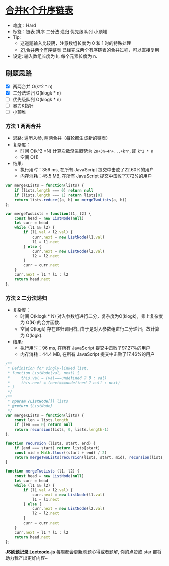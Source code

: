 # [合并K个升序链表](https://leetcode-cn.com/problems/merge-k-sorted-lists/)

- 难度：Hard
- 标签：链表 排序 二分法 递归 优先级队列 小顶堆
- Tip:
    - 这道题输入比较阴，注意数组长度为 0 和 1 时的特殊处理
    - [21.合并两个有序链表](https://leetcode-cn.com/problems/merge-two-sorted-lists/) 已经完成两个有序链表的合并过程，可以直接复用
- 设定: 输入数组长度为 k, 每个元素长度为 n.

## 刷题思路

- [x] 两两合并 O(k^2 * n)
- [x] 二分法递归 O(klogk * n)
- [ ] 优先级队列 O(klogk * n)
- [ ] 暴力K指针
- [ ] 小顶堆

### 方法 1 两两合并

- 思路: 遍历入参, 两两合并（每轮都生成新的链表）
- 复杂度：
    - 时间 O(k^2 *N) 计算次数渐进趋势为 ```2n+3n+4n+...+k*n```, 即 ```k^2 * n```
    - 空间 O(1)
- 结果:
    - 执行用时：356 ms, 在所有 JavaScript 提交中击败了22.60%的用户
    - 内存消耗：45.5 MB, 在所有 JavaScript 提交中击败了7.72%的用户

``` js
var mergeKLists = function(lists) {
    if (lists.length === 0) return null
    if (lists.length === 1) return lists[0]
    return lists.reduce((a, b) => mergeTwoLists(a, b))
};

var mergeTwoLists = function(l1, l2) {
    const head = new ListNode(null)
    let curr = head
    while (l1 && l2) {
        if (l1.val < l2.val) {
            curr.next = new ListNode(l1.val)
            l1 = l1.next
        } else {
            curr.next = new ListNode(l2.val)
            l2 = l2.next
        }
        curr = curr.next
    }
    curr.next = l1 ? l1 : l2
    return head.next
};
```

### 方法 2 二分法递归

- 复杂度：
    - 时间 O(klogk * N) 对入参数组进行二分，复杂度为O(klogk)，乘上复杂度为 O(N) 的合并函数.
    - 空间 O(logk) 存在递归调用栈, 由于是对入参数组进行二分递归，故计算为 O(logk).
- 结果:
    - 执行用时：96 ms, 在所有 JavaScript 提交中击败了97.27%的用户
    - 内存消耗：44.4 MB, 在所有 JavaScript 提交中击败了17.46%的用户

``` js
/**
 * Definition for singly-linked list.
 * function ListNode(val, next) {
 *     this.val = (val===undefined ? 0 : val)
 *     this.next = (next===undefined ? null : next)
 * }
 */
/**
 * @param {ListNode[]} lists
 * @return {ListNode}
 */
var mergeKLists = function(lists) {
    const len = lists.length
    if (len === 0) return null
    return recursion(lists, 0, lists.length-1)
};

function recursion (lists, start, end) {
    if (end === start) return lists[start]
    const mid = Math.floor((start + end) / 2)
    return mergeTwoLists(recursion(lists, start, mid), recursion(lists, mid+1, end))
}

function mergeTwoLists (l1, l2) {
    const head = new ListNode(null)
    let curr = head
    while (l1 && l2) {
        if (l1.val < l2.val) {
            curr.next = new ListNode(l1.val)
            l1 = l1.next
        } else {
            curr.next = new ListNode(l2.val)
            l2 = l2.next
        }
        curr = curr.next
    }
    curr.next = l1 ? l1 : l2
    return head.next
};
```

**[JS刷题记录 Leetcode-js](https://github.com/Nodreame/leetcode-js)** 每周都会更新刷题心得或者题解, 你的点赞或 star 都将助力我产出更好内容~
